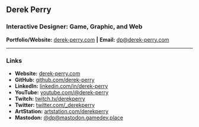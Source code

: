 ## Derek Perry
### Interactive Designer: Game, Graphic, and Web
**Portfolio/Website:** [derek-perry.com](https://derek-perry.com "Visit Derek Perry's Website at derek-perry.com") **|** **Email:** [dp@derek-perry.com](mailto:dp@derek-perry.com "Email Derek Perry via dp@derek-perry.com")

---

### Links
- **Website:** [derek-perry.com](https://derek-perry.com "Visit Derek Perry's Website at derek-perry.com")
- **GitHub:** [github.com/derek-perry](https://github.com/derek-perry "Visit Derek Perry's GitHub at github.com/derek-perry")
- **LinkedIn:** [linkedin.com/in/derek-perry](https://linkedin.com/in/derek-perry "Visit Derek Perry's LinkedIn at linkedin.com/in/derek-perry")
- **YouTube:** [youtube.com/@derek-perry](https://youtube.com/@derek-perry "Visit Derek Perry's YouTube at youtube.com/@derek-perry")
- **Twitch:** [twitch.tv/derekperry](https://twitch.tv/derekperry "Visit Derek Perry's Twitch at twitch.tv/derekperry")
- **Twitter:** [twitter.com/_derekperry](https://twitter.com/_derekperry "Visit Derek Perry's Twitter at twitter.com/_derekperry")
- **ArtStation:** [artstation.com/derekperry](https://artstation.com/derekperry "Visit Derek Perry's ArtStation at artstation.com/derekperry")
- **Mastodon:** [@dp@mastodon.gamedev.place](https://mastodon.gamedev.place/@dp "Visit Derek Perry's Mastodon at mastodon.gamedev.place/@dp")